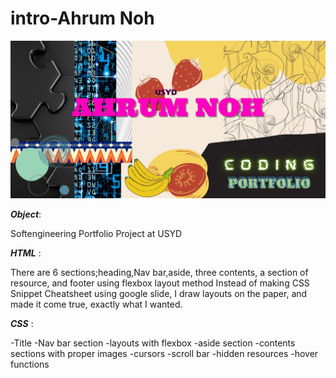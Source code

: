 # intro-Ahrum Noh
![image!](assets\images\Portfolio.jpg)

***Object***:

Softengineering Portfolio Project at USYD


***HTML*** :

There are 6 sections;heading,Nav bar,aside, three contents, a section of resource, and footer using flexbox layout method
Instead of making CSS Snippet Cheatsheet using google slide, I draw layouts on the paper, and made it come true, exactly what I wanted.


***CSS*** :

-Title
-Nav bar section
-layouts with flexbox
-aside section
-contents sections with proper images
-cursors
-scroll bar
-hidden resources
-hover functions




